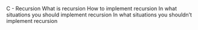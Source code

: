  C - Recursion
What is recursion
How to implement recursion
In what situations you should implement recursion
In what situations you shouldn’t implement recursion
